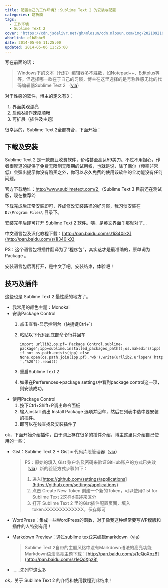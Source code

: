 ```yaml
---
title: 配置自己的工作环境3：Sublime Text 2 的安装与配置
categories: 瞎折腾
tags:
  - 工作环境
  - Sublime Text 2
cover: 'https://cdn.jsdelivr.net/gh/mlosun/cdn.mlosun.com/img/202109210220204.png'
abbrlink: e1b8bbc5
date: 2014-05-06 11:25:00
updated: 2014-05-06 11:25:00
---
```

写在前面的话：

> Windows下的文本（代码）编辑器多不胜数，如Notepad++、Editplus等等。但选择哪一款在于自己的习惯，博主在这里选择的是号称性感无比的代码编辑器Sublime Text 2 （[via](http://www.iplaysoft.com/sublimetext.html)）

对于性感的软件，博主的定义有3：

1. 界面美观漂亮
2. 启动&操作速度顺畅
3. 可扩展（插件及主题）

很幸运的，Sublime Text 2全都符合，下面开始：

## 下载及安装
Sublime Text 2 是一款商业收费软件，价格甚至高达59美刀。不过不用担心，作者很厚道的提供了免费无限制无限期的试用权，也就是说，除了偶尔（频率非常低）会弹出提示你没有购买之外，你可以永久免费的使用该软件的全功能没有任何问题。

官方下载地址：[http://www.sublimetext.com/2 ](http://www.sublimetext.com/2)（Sublime Text 3 目前还在测试版，现在推荐2）

下载完成后正常安装即可，养成修改安装路径的好习惯，我习惯安装在`D:\Program Files\` 目录下。

安装完毕后即可打开 Sublime Text 2 软件。咦，是英文界面？那就对了…

中文语言包及汉化教程下载：[http://pan.baidu.com/s/1i340ikX](http://pan.baidu.com/s/1i340ikX)

PS：这个语言包将插件翻译为了“程序包”，其实这才是最准确的，原单词为 Package 。

安装语言包后再打开，是中文了吧。安装结束，体验吧！

## 技巧及插件
这些也是 Sublime Text 2 最性感的地方了。

- 我常用的颜色主题：Monokai
- 安装Package Control
    1. 点击查看-显示控制台（快捷键Ctrl+`）
    2. 粘贴以下代码到底部命令行并回车
    
        ```
        import urllib2,os;pf='Package Control.sublime-package';ipp=sublime.installed_packages_path();os.makedirs(ipp) if not os.path.exists(ipp) else None;open(os.path.join(ipp,pf),'wb').write(urllib2.urlopen('http://sublime.wbond.net/'+pf.replace(' ','%20')).read())
        ```
    3. 重启Sublime Text 2
    4. 如果在Perferences->package settings中看到package control这一项，则安装成功。
- 使用Package Control
    1. 按下Ctrl+Shift+P调出命令面板
    2. 输入install 调出 Install Package 选项并回车，然后在列表中选中要安装的插件。
    3. 即可以在线查找及安装插件了
    
ok，下面开始介绍插件，由于网上存在很多的插件介绍，博主这里只介绍自己使用的一些：

- Gist：Sublime Text 2 + Gist = 代码片段管理器（[via](http://lucifr.com/2012/03/07/sublime-text-2-plus-gist-equal-snippet-manager/)）

    > PS：原始的填入 Gist 账户名及密码来验证GitHub账户的方式已失效 （[via](https://github.com/condemil/Gist#generating-access-token)）新的验证方式步骤如下：
    > 1. 进入[https://github.com/settings/applications](https://github.com/settings/applications)
    > 2. 点击 Create New Token 创建一个新的Token，可以使用Gist for Sublime Text 2这样d描述来区分
    > 3. 打开 Sublime Text 2 里的Gist插件配置页面，填入token:XXXXXXXXXXXXX，保存即可
    
- WordPress：集成一些WordPress的函数，对于像我这种经常要写WP模版和插件的人特别有用！
- Markdown Preview：通过sublime text2来编辑markdown（[via](http://www.1008a.com/post/679.html)）

    > Sublime Text 2自带的主题风格中没有Markdown语法的高亮功能
    > Markdown语法高亮主题下载：[http://pan.baidu.com/s/1eQoXpz8](http://pan.baidu.com/s/1eQoXpz8)
    
- ……先列举这么多

ok，关于 Sublime Text 2 的介绍和使用教程到此结束！